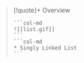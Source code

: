 > [!quote]+ Overview
> <!-- Multiline -->
>````col 
>```col-md 
> ![[list.gif]]
>``` 
>```col-md 
>* Singly Linked List
>``` 
>```` 
>

